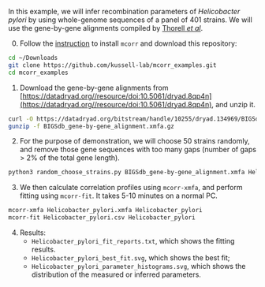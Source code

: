 In this example, we will infer recombination parameters of _Helicobacter pylori_ by using whole-genome sequences of a panel of 401 strains. We will use the gene-by-gene alignments compiled by [Thorell _et al_](http://journals.plos.org/plosgenetics/article?id=10.1371/journal.pgen.1006546).

0. Follow the [instruction](https://github.com/kussell-lab/mcorr/blob/master/README.md#installation) to install `mcorr` and download this repository:
```sh
cd ~/Downloads
git clone https://github.com/kussell-lab/mcorr_examples.git
cd mcorr_examples
```

1. Download the gene-by-gene alignments from [https://datadryad.org//resource/doi:10.5061/dryad.8qp4n](https://datadryad.org//resource/doi:10.5061/dryad.8qp4n), and unzip it.
```sh
curl -O https://datadryad.org/bitstream/handle/10255/dryad.134969/BIGSdb_gene-by-gene_alignment.xmfa.gz
gunzip -f BIGSdb_gene-by-gene_alignment.xmfa.gz
```

2. For the purpose of demonstration, we will choose 50 strains randomly, and remove those gene sequences with too many gaps (number of gaps > 2% of the total gene length).
```sh
python3 random_choose_strains.py BIGSdb_gene-by-gene_alignment.xmfa Helicobacter_pylori.xmfa 50
```

3. We then calculate correlation profiles using `mcorr-xmfa`, and perform fitting using `mcorr-fit`. It takes 5-10 minutes on a normal PC.
```sh
mcorr-xmfa Helicobacter_pylori.xmfa Helicobacter_pylori
mcorr-fit Helicobacter_pylori.csv Helicobacter_pylori
```

4. Results:
    * `Helicobacter_pylori_fit_reports.txt`, which shows the fitting results.
    * `Helicobacter_pylori_best_fit.svg`, which shows the best fit;
    * `Helicobacter_pylori_parameter_histograms.svg`, which shows the distribution of the measured or inferred parameters.
